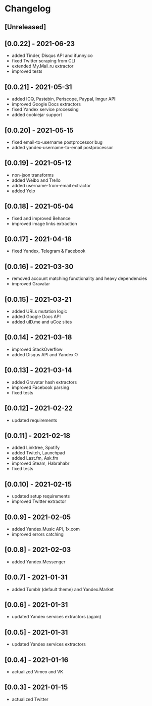 # Changelog

## [Unreleased]

## [0.0.22] - 2021-06-23
* added Tinder, Disqus API and ifunny.co
* fixed Twitter scraping from CLI
* extended My.Mail.ru extractor
* improved tests

## [0.0.21] - 2021-05-31
* added ICQ, Pastebin, Periscope, Paypal, Imgur API
* improved Google Docs extractors
* fixed Yandex service processing
* added cookiejar support

## [0.0.20] - 2021-05-15
* fixed email-to-username postprocessor bug
* added yandex-username-to-email postprocessor

## [0.0.19] - 2021-05-12
* non-json transforms
* added Weibo and Trello
* added username-from-email extractor
* added Yelp

## [0.0.18] - 2021-05-04
* fixed and improved Behance
* improved image links extraction

## [0.0.17] - 2021-04-18
* fixed Yandex, Telegram & Facebook

## [0.0.16] - 2021-03-30
* removed account matching functionality and heavy dependencies
* improved Gravatar

## [0.0.15] - 2021-03-21
* added URLs mutation logic
* added Google Docs API
* added uID.me and uCoz sites

## [0.0.14] - 2021-03-18
* improved StackOverflow
* added Disqus API and Yandex.O

## [0.0.13] - 2021-03-14
* added Gravatar hash extractors
* improved Facebook parsing
* fixed tests

## [0.0.12] - 2021-02-22
* updated requirements

## [0.0.11] - 2021-02-18
* added Linktree, Spotify
* added Twitch, Launchpad
* added Last.fm, Ask.fm
* improved Steam, Habrahabr
* fixed tests

## [0.0.10] - 2021-02-15
* updated setup requirements
* improved Twitter extractor

## [0.0.9] - 2021-02-05
* added Yandex.Music API, 1x.com
* improved errors catching

## [0.0.8] - 2021-02-03
* added Yandex.Messenger

## [0.0.7] - 2021-01-31
* added Tumblr (default theme) and Yandex.Market

## [0.0.6] - 2021-01-31
* updated Yandex services extractors (again)

## [0.0.5] - 2021-01-31
* updated Yandex services extractors

## [0.0.4] - 2021-01-16
* actualized Vimeo and VK

## [0.0.3] - 2021-01-15
* actualized Twitter
